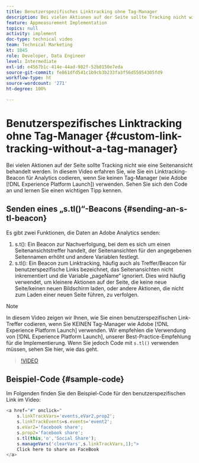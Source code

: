 ```yaml
---
title: Benutzerspezifisches Linktracking ohne Tag-Manager
description: Bei vielen Aktionen auf der Seite sollte Tracking nicht wie eine Seitenansicht behandelt werden. In diesem Video erfahren Sie, wie Sie ein Linktracking-Beacon für Analytics codieren, wenn Sie keinen Tag-Manager (wie Experience Platform Launch) verwenden. Sehen Sie sich den Code an und lernen Sie einen wichtigen Tipp kennen.
feature: Appmeasurement Implementation
topics: null
activity: implement
doc-type: technical video
team: Technical Marketing
kt: 1845
role: Developer, Data Engineer
level: Intermediate
exl-id: e4567b1c-414e-44ad-982f-52b0150e7eda
source-git-commit: fe861dfd541c1b9cb3b233fa3f56d55054305fd9
workflow-type: ht
source-wordcount: '271'
ht-degree: 100%

---
```


# Benutzerspezifisches Linktracking ohne Tag-Manager {#custom-link-tracking-without-a-tag-manager}

Bei vielen Aktionen auf der Seite sollte Tracking nicht wie eine Seitenansicht behandelt werden. In diesem Video erfahren Sie, wie Sie ein Linktracking-Beacon für Analytics codieren, wenn Sie keinen Tag-Manager (wie Adobe [!DNL Experience Platform Launch]) verwenden. Sehen Sie sich den Code an und lernen Sie einen wichtigen Tipp kennen.

## Senden eines „s.tl()“-Beacons {#sending-an-s-tl-beacon}

Es gibt zwei Funktionen, die Daten an Adobe Analytics senden:

1. s.t(): Ein Beacon zur Nachverfolgung, bei dem es sich um einen Seitenansichtstreffer handelt, der Seitenansichten für den angegebenen Seitennamen erhöht und andere Variablen festlegt.
1. s.tl(): Ein Beacon zum Linktracking, häufig auch als Treffer/Beacon für benutzerspezifische Links bezeichnet, das Seitenansichten nicht inkrementiert und die Variable „pageName“ ignoriert. Dies wird häufig verwendet, um kleinere Aktionen auf der Seite, die keine neue Seite/keinen neuen Bildschirm laden, oder andere Aktionen, die nicht zum Laden einer neuen Seite führen, zu verfolgen.

>[!NOTE]
>
>In diesem Video zeigen wir Ihnen, wie Sie einen benutzerspezifischen Link-Treffer codieren, wenn Sie KEINEN Tag-Manager wie Adobe [!DNL Experience Platform Launch] verwenden. Wir empfehlen die Verwendung von [!DNL Experience Platform Launch], unserer Best-Practice-Empfehlung für die Implementierung. Wenn Sie jedoch Code mit `s.tl()` verwenden müssen, sehen Sie hier, wie das geht.

>[!VIDEO](https://video.tv.adobe.com/v/25832/?quality=12)

## Beispiel-Code {#sample-code}

Im Folgenden finden Sie den Beispiel-Code für den benutzerspezifischen Link im Video:

```JavaScript
<a href="#" onclick="
    s.linkTrackVars='events,eVar2,prop2';
    s.linkTrackEvents=s.events='event2';
    s.eVar2='facebook share';
    s.prop2='facebook share';
    s.tl(this,'o','Social Share');
    s.manageVars('clearVars',s.linkTrackVars,1);">
    Click here to share on FaceBook
</a>
```
